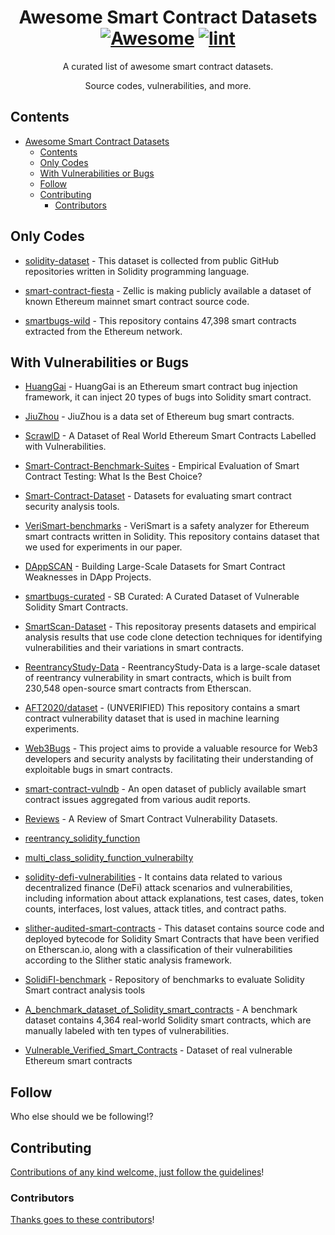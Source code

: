 <div align="center">

<!-- title -->

<!--lint ignore no-dead-urls-->

# Awesome Smart Contract Datasets [![Awesome](https://awesome.re/badge.svg)](https://awesome.re) [![lint](https://github.com/acorn421/awesome-smart-contract-datasets/actions/workflows/lint.yaml/badge.svg)](https://github.com/acorn421/awesome-smart-contract-datasets/actions/workflows/lint.yaml)

<!-- subtitle -->

A curated list of awesome smart contract datasets. 

Source codes, vulnerabilities, and more.

<!-- image -->

<!-- <a href="" target="_blank" rel="noopener noreferrer">
  <img src="" />
</a> -->

<!-- description -->

</div>

<!-- TOC -->

## Contents

- [Awesome Smart Contract Datasets  ](#awesome-smart-contract-datasets--)
  - [Contents](#contents)
  - [Only Codes](#only-codes)
  - [With Vulnerabilities or Bugs](#with-vulnerabilities-or-bugs)
  - [Follow](#follow)
  - [Contributing](#contributing)
    - [Contributors](#contributors)

<!-- CONTENT -->

## Only Codes

- [solidity-dataset](https://huggingface.co/datasets/seyyedaliayati/solidity-dataset) - This dataset is collected from public GitHub repositories written in Solidity programming language.

- [smart-contract-fiesta](https://huggingface.co/datasets/Zellic/smart-contract-fiesta) - Zellic is making publicly available a dataset of known Ethereum mainnet smart contract source code.

- [smartbugs-wild](https://github.com/smartbugs/smartbugs-wild) - This repository contains 47,398 smart contracts extracted from the Ethereum network.



## With Vulnerabilities or Bugs

- [HuangGai](https://github.com/xf97/HuangGai) - HuangGai is an Ethereum smart contract bug injection framework, it can inject 20 types of bugs into Solidity smart contract.

- [JiuZhou](https://github.com/xf97/JiuZhou) - JiuZhou is a data set of Ethereum bug smart contracts.

- [ScrawlD](https://github.com/sujeetc/ScrawlD) - A Dataset of Real World Ethereum Smart Contracts Labelled with Vulnerabilities.

- [Smart-Contract-Benchmark-Suites](https://github.com/renardbebe/Smart-Contract-Benchmark-Suites) - Empirical Evaluation of Smart Contract Testing: What Is the Best Choice?

- [Smart-Contract-Dataset](https://github.com/Messi-Q/Smart-Contract-Dataset) - Datasets for evaluating smart contract security analysis tools.

- [VeriSmart-benchmarks](https://github.com/kupl/VeriSmart-benchmarks) - VeriSmart is a safety analyzer for Ethereum smart contracts written in Solidity. This repository contains dataset that we used for experiments in our paper.

- [DAppSCAN](https://github.com/InPlusLab/DAppSCAN) - Building Large-Scale Datasets for Smart Contract Weaknesses in DApp Projects.

- [smartbugs-curated](https://github.com/smartbugs/smartbugs-curated) - SB Curated: A Curated Dataset of Vulnerable Solidity Smart Contracts.

- [SmartScan-Dataset](https://github.com/NoamaSamreen93/SmartScan-Dataset) - This repositoray presents datasets and empirical analysis results that use code clone detection techniques for identifying vulnerabilities and their variations in smart contracts.

- [ReentrancyStudy-Data](https://github.com/InPlusLab/ReentrancyStudy-Data) - ReentrancyStudy-Data is a large-scale dataset of reentrancy vulnerability in smart contracts, which is built from 230,548 open-source smart contracts from Etherscan.

- [AFT2020/dataset](https://github.com/AFT2020/dataset) - (UNVERIFIED) This repository contains a smart contract vulnerability dataset that is used in machine learning experiments.

- [Web3Bugs](https://github.com/ZhangZhuoSJTU/Web3Bugs) - This project aims to provide a valuable resource for Web3 developers and security analysts by facilitating their understanding of exploitable bugs in smart contracts.

- [smart-contract-vulndb](https://github.com/tintinweb/smart-contract-vulndb) - An open dataset of publicly available smart contract issues aggregated from various audit reports.

- [Reviews](https://zenodo.org/record/6762730#.ZDKVkXbP1D9) - A Review of Smart Contract Vulnerability Datasets.

- [reentrancy_solidity_function](https://huggingface.co/datasets/nguyenminh871/reentrancy_solidity_function)

- [multi_class_solidity_function_vulnerabilty](https://huggingface.co/datasets/nguyenminh871/multi_class_solidity_function_vulnerabilty)

- [solidity-defi-vulnerabilities](https://huggingface.co/datasets/seyyedaliayati/solidity-defi-vulnerabilities) - It contains data related to various decentralized finance (DeFi) attack scenarios and vulnerabilities, including information about attack explanations, test cases, dates, token counts, interfaces, lost values, attack titles, and contract paths.

- [slither-audited-smart-contracts](https://huggingface.co/datasets/mwritescode/slither-audited-smart-contracts) - This dataset contains source code and deployed bytecode for Solidity Smart Contracts that have been verified on Etherscan.io, along with a classification of their vulnerabilities according to the Slither static analysis framework.

- [SolidiFI-benchmark](https://github.com/DependableSystemsLab/SolidiFI-benchmark) - Repository of benchmarks to evaluate Solidity Smart contract analysis tools

- [A_benchmark_dataset_of_Solidity_smart_contracts](https://zenodo.org/records/7744053) - A benchmark dataset contains 4,364 real-world Solidity smart contracts, which are manually labeled with ten types of vulnerabilities.

- [Vulnerable_Verified_Smart_Contracts](https://figshare.com/articles/dataset/Vulnerable_Verified_Smart_Contracts/21990287) - Dataset of real vulnerable Ethereum smart contracts


<!-- END CONTENT -->

## Follow

<!-- list people worth following on social sites (Twitter, LinkedIn, GitHub, YouTube etc.) -->

Who else should we be following!?

## Contributing

[Contributions of any kind welcome, just follow the guidelines](contributing.md)!

### Contributors

[Thanks goes to these contributors](https://github.com/acorn421/awesome-smart-contract-datasets/graphs/contributors)!
